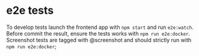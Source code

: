 # e2e tests
To develop tests launch the frontend app with `npm start` and run `e2e:watch`. Before commit the result, ensure the tests works with `npm run e2e:docker`.
Screenshot tests are tagged with @screenshot and should strictly run with `npm run e2e:docker`;
